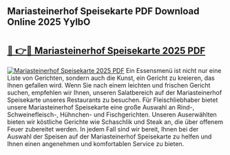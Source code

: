 ## Mariasteinerhof Speisekarte PDF Download Online 2025 YylbO

# <h2><a href="http://gcd4k7.nevu.top/?p=Mariasteinerhof+Speisekarte">🔗 👉🔴 Mariasteinerhof Speisekarte 2025 PDF</a></h2>

[![Mariasteinerhof Speisekarte 2025 PDF](https://i.imgur.com/dBaPXMq.png)](http://gcd4k7.nevu.top/?p=Mariasteinerhof+Speisekarte)
Ein Essensmenü ist nicht nur eine Liste von Gerichten, sondern auch die Kunst, ein Gericht zu kreieren, das Ihnen gefallen wird. Wenn Sie nach einem leichten und frischen Gericht suchen, empfehlen wir Ihnen, unseren Salatbereich auf der Mariasteinerhof Speisekarte unseres Restaurants zu besuchen. Für Fleischliebhaber bietet unsere Mariasteinerhof Speisekarte eine große Auswahl an Rind-, Schweinefleisch-, Hühnchen- und Fischgerichten. Unseren Auserwählten bieten wir köstliche Gerichte wie Schaschlik und Steak an, die über offenem Feuer zubereitet werden. In jedem Fall sind wir bereit, Ihnen bei der Auswahl der Speisen auf der Mariasteinerhof Speisekarte zu helfen und Ihnen einen angenehmen und komfortablen Service zu bieten.
